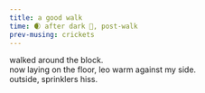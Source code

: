 ```yaml
---
title: a good walk
time: 🌒 after dark 🦗, post-walk
prev-musing: crickets
---
```

walked around the block.  
now laying on the floor, leo warm against my side.  
outside, sprinklers hiss.  